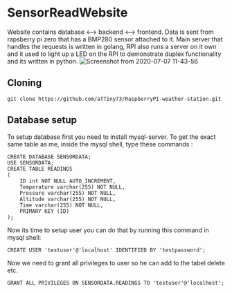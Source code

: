 # SensorReadWebsite

Website contains database <--> backend <--> frontend. Data is sent from rapsberry pi zero that has a BMP280 sensor attached to it. Main server that handles the requests is written in golang, RPI also runs a server on it own and it used to light up a LED on the RPI to demonstrate duplex functionality and its written in python.
![Screenshot from 2020-07-07 11-43-56](https://user-images.githubusercontent.com/62447953/86762900-3dc8c400-c047-11ea-87e6-5cb144202154.png)
## Cloning
```
git clone https://github.com/aTTiny73/RaspberryPI-weather-station.git
```
## Database setup

To setup database first you need to install mysql-server.
To get the exact same table as me, inside the mysql shell, type these commands :
```
CREATE DATABASE SENSORDATA;
USE SENSORDATA;
CREATE TABLE READINGS
(
    ID int NOT NULL AUTO_INCREMENT,
    Temperature varchar(255) NOT NULL,
    Pressure varchar(255) NOT NULL,
    Altitude varchar(255) NOT NULL,
    Time varchar(255) NOT NULL,
    PRIMARY KEY (ID)
);
```
Now its time to setup user you can do that by running this command in mysql shell:

```
CREATE USER 'testuser'@'localhost' IDENTIFIED BY 'testpassword';
```
Now we need to grant all privileges to user so he can add to the tabel delete etc.
```
GRANT ALL PRIVILEGES ON SENSORDATA.READINGS TO 'testuser'@'localhost';
```
